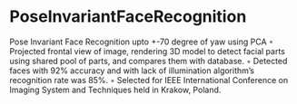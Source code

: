 # PoseInvariantFaceRecognition
Pose Invariant Face Recognition upto +-70 degree of yaw using PCA
◦ Projected frontal view of image, rendering 3D model to detect facial parts using shared pool of parts, and compares them 
  with database.
◦ Detected faces with 92% accuracy and with lack of illumination algorithm’s recognition rate was 85%.
◦ Selected for IEEE International Conference on Imaging System and Techniques held in Krakow, Poland.
